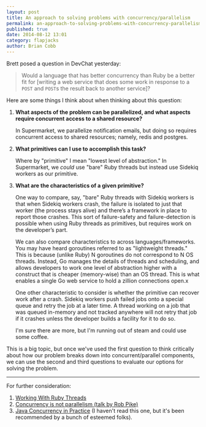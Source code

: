 ```yaml
---
layout: post
title: An approach to solving problems with concurrency/parallelism
permalink: an-approach-to-solving-problems-with-concurrency-parallelism
published: true
date: 2014-08-12 13:01
category: flapjacks
author: Brian Cobb
---
```


Brett posed a question in DevChat yesterday:

> Would a language that has better concurrency than Ruby be a better fit for [writing a web service that does some work in response to a `POST` and `POST`s the result back to another service]?

Here are some things I think about when thinking about this question:

1.  **What aspects of the problem can be parallelized, and what aspects require concurrent access to a shared resource?**
    
    In Supermarket, we parallelize notification emails, but doing so requires concurrent access to shared resources; namely, redis and postgres.

2.  **What primitives can I use to accomplish this task?**
    
    Where by "primitive" I mean "lowest level of abstraction." In Supermarket, we *could* use "bare" Ruby threads but instead use Sidekiq workers as our primitive.

3.  **What are the characteristics of a given primitive?**
    
    One way to compare, say, "bare" Ruby threads with Sidekiq workers is that when Sidekiq workers crash, the failure is isolated to just that worker (the process stays alive) and there’s a framework in place to report those crashes. This sort of failure-safety and failure-detection is possible when using Ruby threads as primitives, but requires work on the developer’s part.
    
    We can also compare characteristics to across languages/frameworks. You may have heard goroutines referred to as "lightweight threads." This is because (unlike Ruby) N goroutines do not correspond to N OS threads. Instead, Go manages the details of threads and scheduling, and allows developers to work one level of abstraction higher with a construct that is cheaper (memory-wise) than an OS thread. This is what enables a single Go web service to hold a zillion connections open.x
    
    One other characteristic to consider is whether the primitive can recover work after a crash. Sidekiq workers push failed jobs onto a special queue and retry the job at a later time. A thread working on a job that was queued in-memory and not tracked anywhere will not retry that job if it crashes unless the developer builds a facility for it to do so.
    
    I'm sure there are more, but I'm running out of steam and could use some coffee.

This is a big topic, but once we've used the first question to think critically about how our problem breaks down into concurrent/parallel components, we can use the second and third questions to evaluate our options for solving the problem.

* * *

For further consideration:

1.  [Working With Ruby Threads][1]
2.  [Concurrency is not parallelism (talk by Rob Pike)][2]
3.  [Java Concurrency in Practice][3] (I haven't read this one, but it's been recommended by a bunch of esteemed folks).

 [1]: http://www.jstorimer.com/products/working-with-ruby-threads
 [2]: http://blog.golang.org/concurrency-is-not-parallelism
 [3]: http://www.amazon.com/Java-Concurrency-Practice-Brian-Goetz/dp/0321349601
